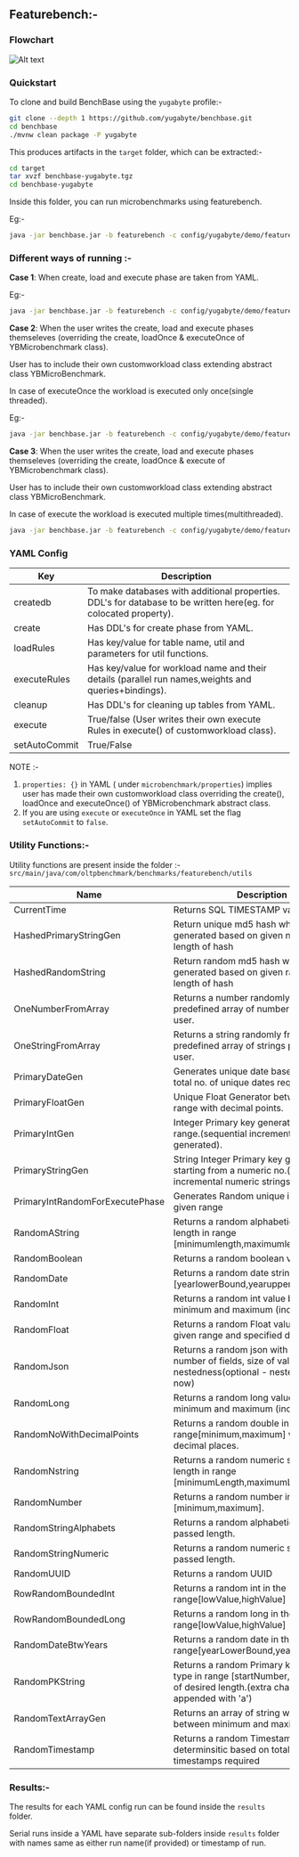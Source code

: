 ##  Featurebench:-


### Flowchart
![Alt text](Flowchart.jpg?raw=true "Optional Title")

### Quickstart

To clone and build BenchBase using the `yugabyte` profile:-

```bash
git clone --depth 1 https://github.com/yugabyte/benchbase.git
cd benchbase
./mvnw clean package -P yugabyte
```

This produces artifacts in the `target` folder, which can be extracted:-

```bash
cd target
tar xvzf benchbase-yugabyte.tgz
cd benchbase-yugabyte
```

Inside this folder, you can run microbenchmarks using featurebench.

Eg:-

```bash
java -jar benchbase.jar -b featurebench -c config/yugabyte/demo/featurebench_santanu_t1_10_10k.yaml --create=true --load=true --execute=true
```


### Different ways of running :-

**Case 1**: When create, load and execute phase are taken from YAML.

Eg:-
```bash
java -jar benchbase.jar -b featurebench -c config/yugabyte/demo/featurebench_santanu_t1_10_10k.yaml --create=true --load=true --execute=true
```

**Case 2**: When the user writes the create, load and execute phases themseleves (overriding the create, loadOnce & executeOnce of YBMicrobenchmark class).

User has to include their own customworkload class extending abstract class YBMicroBenchmark.

In case of executeOnce the workload is executed only once(single threaded).

Eg:-
```bash
java -jar benchbase.jar -b featurebench -c config/yugabyte/demo/featurebench_scan_sonal.yaml --create=true --load=true --execute=true
```

**Case 3**:
When the user writes the create, load and execute phases themseleves (overriding the create, loadOnce & execute of YBMicrobenchmark class).

User has to include their own customworkload class extending abstract class YBMicroBenchmark.

In case of execute the workload is executed multiple times(multithreaded).
```bash
java -jar benchbase.jar -b featurebench -c config/yugabyte/demo/featurebench_microbenchmark1_sonal.yaml --create=true --load=true --execute=true
```

### YAML Config
| Key           | Description                                                                                                      |
|---------------|------------------------------------------------------------------------------------------------------------------|
| createdb      | To make databases with additional properties. DDL's for database to be written here(eg. for colocated property). |
| create        | Has DDL's for create phase from YAML.                                                                            |
| loadRules     | Has key/value for table name, util and parameters for util functions.                                            |
| executeRules  | Has key/value for workload name and their details (parallel run names,weights and queries+bindings).             |
| cleanup       | Has DDL's for cleaning up tables from YAML.                                                                      |
| execute       | True/false (User writes their own execute Rules in execute() of customworkload class).                           |
| setAutoCommit | True/False                                                                                                       |


NOTE :-
1. `properties: {}` in YAML ( under `microbenchmark/properties`) implies user has made their own customworkload class overriding the create(), loadOnce and executeOnce() of YBMicrobenchmark abstract class.
2.  If you are using `execute` or `executeOnce` in YAML set the flag `setAutoCommit` to `false`.
### Utility Functions:-

Utility functions are present inside the folder :-
`src/main/java/com/oltpbenchmark/benchmarks/featurebench/utils`

| Name                            | Description                                                                                                                          | Parameters                          | Parameter Type          |
|---------------------------------|--------------------------------------------------------------------------------------------------------------------------------------|-------------------------------------|-------------------------|
| CurrentTime                     | Returns SQL TIMESTAMP value.                                                                                                         | None                                | None                    |
| HashedPrimaryStringGen          | Return unique md5 hash which is generated based on given number and length of hash                                                   | startNumber,length                  | Integer,Integer         |
| HashedRandomString              | Return random md5 hash which is generated based on given range and length of hash	                                                   | minimum,maximum,length              | Integer,Integer,Integer |
| OneNumberFromArray              | Returns a number randomly from a predefined array of numbers passed by user.                                                         | listOfIntegers                      | List of Integers        |
| OneStringFromArray              | Returns a string randomly from a predefined array of strings passed by user.                                                         | str                                 | List of Strings         |
| PrimaryDateGen                  | Generates unique date based on given total no. of unique dates required                                                              | totalUniqueDates                    | Integer                 |
| PrimaryFloatGen                 | Unique Float Generator between given range with decimal points.                                                                      | lowerRange,upperRange,decimalPoint  | Integer,Integer,Integer |
| PrimaryIntGen                   | Integer Primary key generator between a range.(sequential incremental keys generated).                                               | lowerRange,upperRange               | Integer,Integer         |
| PrimaryStringGen                | String Integer Primary key generator starting from a numeric no.(sequential incremental numeric strings generated).                  | startNumber,desiredLength           | Integer,Integer         |
| PrimaryIntRandomForExecutePhase | Generates Random unique int based on given range                                                                                     | lowerRange,upperRange               | Integer,Integer         |
| RandomAString                   | Returns a random alphabetic string with length in range [minimumlength,maximumlength].                                               | minimumLength,maximumLength         | Integer,Integer         |
| RandomBoolean                   | Returns a random boolean value.                                                                                                      | None                                | None                    |
| RandomDate                      | Returns a random date string in range [yearlowerBound,yearupperBound]                                                                | yearlowerBound,yearupperBound       | Integer,Integer         |
| RandomInt                       | Returns a random int value between minimum and maximum (inclusive).                                                                  | minimum,maximum                     | Integer,Integer         |
| RandomFloat                     | Returns a random Float value between given range and specified decimal point                                                         | minimum,maximum,decimalPoint        | Integer,Integer,Integer |
| RandomJson                      | Returns a random json with pre-defined number of fields, size of values, level of nestedness(optional - nestedness=1 for now)        | fields,valueLength,nestedness       | Integer,Integer,Integer |
| RandomLong                      | Returns a random long value between minimum and maximum (inclusive)                                                                  | minimum, maximum                    | Long,Long               |
| RandomNoWithDecimalPoints       | Returns a random double in the range[minimum,maximum] with fixed decimal places.                                                     | lowerBound,upperBound,decimalPoints | Integer,Integer,Integer |
| RandomNstring                   | Returns a random numeric string with length in range [minimumLength,maximumLength].                                                  | minimumLength,maximumLength         | Integer,Integer         |
| RandomNumber                    | Returns a random number in range [minimum,maximum].                                                                                  | minimum,maximum                     | Integer,Integer         |
| RandomStringAlphabets           | Returns a random alphabetic string of passed length.                                                                                 | desiredLength                       | Integer                 |
| RandomStringNumeric             | Returns a random numeric string of passed length.                                                                                    | desiredLength                       | Integer                 |
| RandomUUID                      | Returns a random  UUID                                                                                                               | None                                | None                    |
| RowRandomBoundedInt             | Returns a random int in the range[lowValue,highValue]                                                                                | lowValue,highValue                  | Integer,Integer         |
| RowRandomBoundedLong            | Returns a random long in the range[lowValue,highValue]                                                                               | lowValue,highValue                  | Long,Long               |
| RandomDateBtwYears              | Returns a random date in the range[yearLowerBound,yearUpperBound]                                                                    | yearLowerBound,yearUpperBound       | Integer,Integer         |
| RandomPKString                  | Returns a random Primary key of String type in range [startNumber, endNumber] of desired length.(extra characters appended with 'a') | startNumber,endNumber,desiredLength | Integer,Integer,Integer |
| RandomTextArrayGen              | Returns an array of string with length lies between minimum and maximum .                                                            | arraySize, minLength,maxLength      | Integer,Integer,Integer |
| RandomTimestamp                 | Returns a random Timestamp which are determinsitic based on total no. of unique timestamps required                                  | totalTimestamps                     | Integer                 |

### Results:-

The results for each YAML config run can be found inside the `results` folder.

Serial runs inside a YAML have separate sub-folders inside `results` folder with names same as either run name(if provided) or timestamp of run.




















